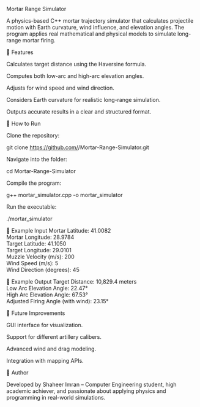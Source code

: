 Mortar Range Simulator 

A physics-based C++ mortar trajectory simulator that calculates projectile motion with Earth curvature, wind influence, and elevation angles. The program applies real mathematical and physical models to simulate long-range mortar firing.

🔹 Features

Calculates target distance using the Haversine formula.

Computes both low-arc and high-arc elevation angles.

Adjusts for wind speed and wind direction.

Considers Earth curvature for realistic long-range simulation.

Outputs accurate results in a clear and structured format.

🔹 How to Run

Clone the repository:

git clone https://github.com/<your-username>/Mortar-Range-Simulator.git


Navigate into the folder:

cd Mortar-Range-Simulator


Compile the program:

g++ mortar_simulator.cpp -o mortar_simulator


Run the executable:

./mortar_simulator

🔹 Example Input
Mortar Latitude: 41.0082  
Mortar Longitude: 28.9784  
Target Latitude: 41.1050  
Target Longitude: 29.0101  
Muzzle Velocity (m/s): 200  
Wind Speed (m/s): 5  
Wind Direction (degrees): 45  

🔹 Example Output
Target Distance: 10,829.4 meters  
Low Arc Elevation Angle: 22.47°  
High Arc Elevation Angle: 67.53°  
Adjusted Firing Angle (with wind): 23.15°  

🔹 Future Improvements

GUI interface for visualization.

Support for different artillery calibers.

Advanced wind and drag modeling.

Integration with mapping APIs.

🔹 Author

Developed by Shaheer Imran – Computer Engineering student, high academic achiever, and passionate about applying physics and programming in real-world simulations.
